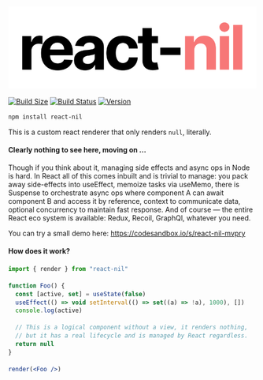 <p align="left">
  <a id="cover" href="#cover"><img src="img/nil.svg" alt="A React null renderer" /></a>
</p>

[![Build Size](https://img.shields.io/bundlephobia/min/react-nil?label=bunlde%20size&style=flat&colorA=000000&colorB=000000)](https://bundlephobia.com/result?p=react-nil)
[![Build Status](https://img.shields.io/travis/react-spring/react-nil/master?style=flat&colorA=000000&colorB=000000)](https://travis-ci.org/react-spring/react-nil)
[![Version](https://img.shields.io/npm/v/react-nil?style=flat&colorA=000000&colorB=000000)](https://www.npmjs.com/package/react-nil)


```bash
npm install react-nil
```

This is a custom react renderer that only renders `null`, literally.

#### Clearly nothing to see here, moving on ...

Though if you think about it, managing side effects and async ops in Node is hard. In React all of this comes inbuilt and is trivial to manage: you pack away side-effects into useEffect, memoize tasks via useMemo, there is Suspense to orchestrate async ops where component A can await component B and access it by reference, context to communicate data, optional concurrency to maintain fast response. And of course — the entire React eco system is available: Redux, Recoil, GraphQl, whatever you need.

You can try a small demo here: https://codesandbox.io/s/react-nil-mvpry

#### How does it work?

```jsx
import { render } from "react-nil"

function Foo() {
  const [active, set] = useState(false)
  useEffect(() => void setInterval(() => set((a) => !a), 1000), [])
  console.log(active)

  // This is a logical component without a view, it renders nothing,
  // but it has a real lifecycle and is managed by React regardless.
  return null
}

render(<Foo />)
```
